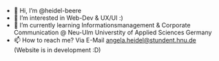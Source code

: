 - 👋 Hi, I’m @heidel-beere
- 👀 I’m interested in Web-Dev & UX/UI :)
- 🌱 I’m currently learning Informationsmanagement & Corporate Communication @ Neu-Ulm Universtity of Applied Sciences Germany
- 📫 How to reach me? Via E-Mail angela.heidel@stundent.hnu.de (Website is in development :D)

<!---
heidel-beere/heidel-beere is a ✨ special ✨ repository because its `README.md` (this file) appears on your GitHub profile.
You can click the Preview link to take a look at your changes.
--->
